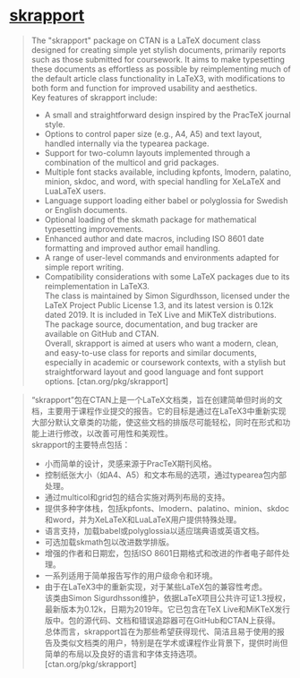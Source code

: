 # [skrapport](https://www.ctan.org/pkg/skrapport)

> The "skrapport" package on CTAN is a LaTeX document class designed for creating simple yet stylish documents, primarily reports such as those submitted for coursework. It aims to make typesetting these documents as effortless as possible by reimplementing much of the default article class functionality in LaTeX3, with modifications to both form and function for improved usability and aesthetics.  
> Key features of skrapport include:  
> - A small and straightforward design inspired by the PracTeX journal style.
> - Options to control paper size (e.g., A4, A5) and text layout, handled internally via the typearea package.
> - Support for two-column layouts implemented through a combination of the multicol and grid packages.
> - Multiple font stacks available, including kpfonts, lmodern, palatino, minion, skdoc, and word, with special handling for XeLaTeX and LuaLaTeX users.
> - Language support loading either babel or polyglossia for Swedish or English documents.
> - Optional loading of the skmath package for mathematical typesetting improvements.
> - Enhanced author and date macros, including ISO 8601 date formatting and improved author email handling.
> - A range of user-level commands and environments adapted for simple report writing.
> - Compatibility considerations with some LaTeX packages due to its reimplementation in LaTeX3.  
> The class is maintained by Simon Sigurdhsson, licensed under the LaTeX Project Public License 1.3, and its latest version is 0.12k dated 2019. It is included in TeX Live and MiKTeX distributions. The package source, documentation, and bug tracker are available on GitHub and CTAN.  
> Overall, skrapport is aimed at users who want a modern, clean, and easy-to-use class for reports and similar documents, especially in academic or coursework contexts, with a stylish but straightforward layout and good language and font support options. [ctan.org/pkg/skrapport]

> “skrapport”包在CTAN上是一个LaTeX文档类，旨在创建简单但时尚的文档，主要用于课程作业提交的报告。它的目标是通过在LaTeX3中重新实现大部分默认文章类的功能，使这些文档的排版尽可能轻松，同时在形式和功能上进行修改，以改善可用性和美观性。  
> skrapport的主要特点包括：  
> - 小而简单的设计，灵感来源于PracTeX期刊风格。
> - 控制纸张大小（如A4、A5）和文本布局的选项，通过typearea包内部处理。
> - 通过multicol和grid包的结合实施对两列布局的支持。
> - 提供多种字体栈，包括kpfonts、lmodern、palatino、minion、skdoc和word，并为XeLaTeX和LuaLaTeX用户提供特殊处理。
> - 语言支持，加载babel或polyglossia以适应瑞典语或英语文档。
> - 可选加载skmath包以改进数学排版。
> - 增强的作者和日期宏，包括ISO 8601日期格式和改进的作者电子邮件处理。
> - 一系列适用于简单报告写作的用户级命令和环境。
> - 由于在LaTeX3中的重新实现，对于某些LaTeX包的兼容性考虑。  
> 该类由Simon Sigurdhsson维护，依据LaTeX项目公共许可证1.3授权，最新版本为0.12k，日期为2019年。它已包含在TeX Live和MiKTeX发行版中。包的源代码、文档和错误追踪器可在GitHub和CTAN上获得。  
> 总体而言，skrapport旨在为那些希望获得现代、简洁且易于使用的报告及类似文档类的用户，特别是在学术或课程作业背景下，提供时尚但简单的布局以及良好的语言和字体支持选项。 [ctan.org/pkg/skrapport]
